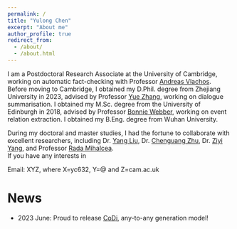 ```yaml
---
permalink: /
title: "Yulong Chen"
excerpt: "About me"
author_profile: true
redirect_from:
  - /about/
  - /about.html
---
```

I am a Postdoctoral Research Associate at the University of Cambridge, working on automatic fact-checking with Professor [Andreas Vlachos](http://andreasvlachos.github.io). Before moving to Cambridge, I obtained my D.Phil. degree from Zhejiang University in 2023, advised by Professor [Yue Zhang](https://frcchang.github.io/), working on dialogue summarisation. I obtained my M.Sc. degree from the University of Edinburgh in 2018, advised by Professor [Bonnie Webber](https://homepages.inf.ed.ac.uk/bonnie/), working on event relation extraction. I obtained my B.Eng. degree from Wuhan University.

During my doctoral and master studies, I had the fortune to collaborate with excellent researchers, including Dr. <a href="https://nlp-yang.github.io/">Yang Liu</a>, Dr. <a href="https://cs.stanford.edu/~cgzhu/">Chenguang Zhu</a>, Dr. <a href="https://ziyi-yang.github.io/">Ziyi Yang</a>, and Professor 
					<a href="https://web.eecs.umich.edu/~mihalcea/">Rada Mihalcea</a>.
					<br> If you have any interests in 

Email: XYZ, where X=yc632, Y=@ and Z=cam.ac.uk

News
======
* 2023 June: Proud to release [CoDi](https://codi-gen.github.io/), any-to-any generation model!

